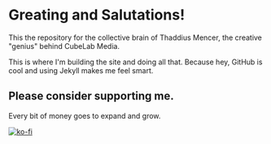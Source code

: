 # Greating and Salutations!

This the repository for the collective brain of Thaddius Mencer, the creative "genius" behind CubeLab Media.

This is where I'm building the site and doing all that. Because hey, GitHub is cool and using Jekyll makes me feel smart.

## Please consider supporting me.
Every bit of money goes to expand and grow.

[![ko-fi](https://www.ko-fi.com/img/donate_sm.png)](https://ko-fi.com/L3L7MTF3)
